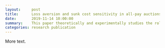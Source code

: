 ```yaml
---
layout:     post
title:      Loss aversion and sunk cost sensitivity in all-pay auctions for charity - Theory and experiments
date:       2019-11-14 10:00:00
summary:    This paper theoretically and experimentally studies the role of two behavioral biases in all-pay auctions for charity. The theory is developed to predict the effect of loss aversion in the first-price all-pay auction and sunk cost sensitivity in the war of attrition. Using controlled laboratory experiments, auction treatments are designed to test for the presence of these biases. In support of the theory, the results indicate that revenues in incremental bidding mechanisms such as the war of attrition rely on bidders who are sunk cost sensitive. It is shown that this behavioral response can be curbed significantly with a commitment device. Likewise, the results of the experimental first-price all-pay auctions find evidence of loss aversion, which reduces bidders’ average bid. These findings help explain the inconsistencies in revenues from previous all-pay auction studies and indicate a mechanism preference based on the distribution of these behavioral characteristics.
categories: research publication
---
```


More text. 
